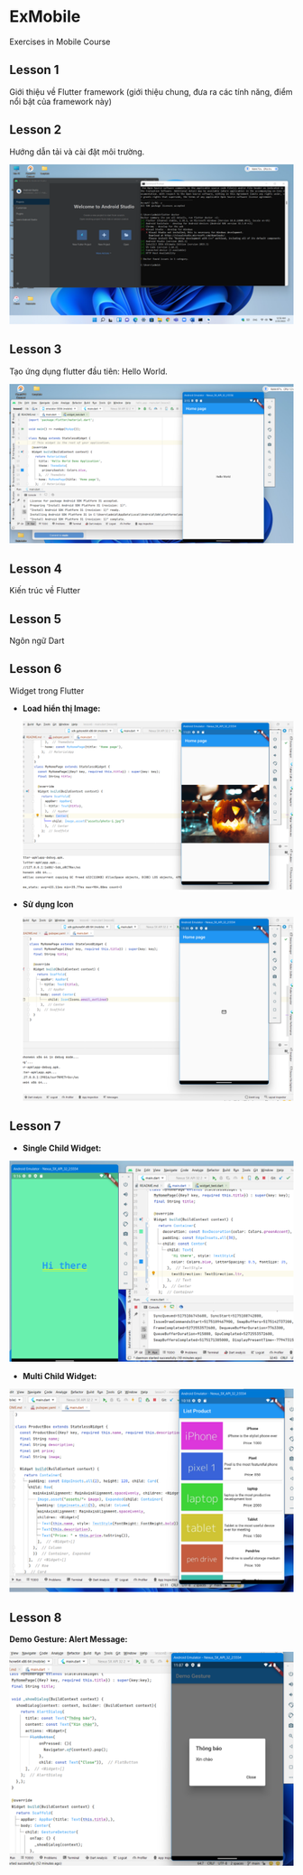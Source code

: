 # ExMobile
Exercises in Mobile Course
## Lesson 1
Giới thiệu về Flutter framework (giới thiệu chung, đưa ra các tính năng, điểm nổi bật của framework này)
## Lesson 2
Hướng dẫn tải và cài đặt môi trường.

![alt-text](https://github.com/HoangDinh161/ExMobile/blob/main/img/lesson2.png)
## Lesson 3 
Tạo ứng dụng flutter đầu tiên: Hello World.

![alt-text](https://github.com/HoangDinh161/ExMobile/blob/main/img/lesson3.png)

## Lesson 4 
Kiến trúc về Flutter
## Lesson 5
Ngôn ngữ Dart
## Lesson 6
Widget trong Flutter
- **Load hiển thị Image:**

  ![image](https://github.com/HoangDinh161/ExMobile/blob/main/img/lesson6_1.png)
- __Sử dụng Icon__

  ![icon](https://github.com/HoangDinh161/ExMobile/blob/main/img/lesson6_2.png)

## Lesson 7
- __Single Child Widget:__

![image](https://github.com/HoangDinh161/ExMobile/blob/main/img/lesson7.1.png)

- __Multi Child Widget:__

![imag](https://github.com/HoangDinh161/ExMobile/blob/main/img/lesson7.2.png)

## Lesson 8
__Demo Gesture: Alert Message:__

![image](https://github.com/HoangDinh161/ExMobile/blob/main/img/lesson8.png)

